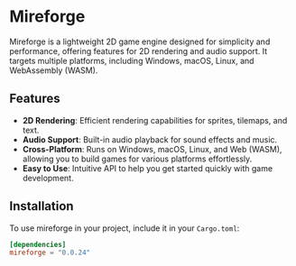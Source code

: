 # Mireforge

Mireforge is a lightweight 2D game engine designed for simplicity and performance, offering features for 2D
rendering and audio support. It targets multiple platforms, including Windows, macOS, Linux, and WebAssembly (WASM).

## Features

- **2D Rendering**: Efficient rendering capabilities for sprites, tilemaps, and text.
- **Audio Support**: Built-in audio playback for sound effects and music.
- **Cross-Platform**: Runs on Windows, macOS, Linux, and Web (WASM), allowing you to build games for various platforms effortlessly.
- **Easy to Use**: Intuitive API to help you get started quickly with game development.

## Installation

To use mireforge in your project, include it in your `Cargo.toml`:

```toml
[dependencies]
mireforge = "0.0.24"
```
